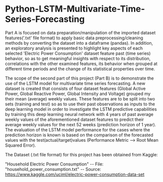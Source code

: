# Python-LSTM-Multivariate-Time-Series-Forecasting

Part A is focused on data preparation/manipulation of the imported dataset features('.txt' file format) to apply basic data preprocessing/cleaning methods by converting the dataset into a dataframe (pandas). In addition, an exploratory analysis is presented to highlight key aspects of each selected 'Electric Power Consumption' dataset feature past (time series) behavior, so as to get meaningful insights with respect to its distribution, correlations with the other examined features, its behavior when grouped at different time periods and the change of its statistical properties over time.

The scope of the second part of this project (Part B) is to demonstrate the use of the LSTM model for multivariate time series forecasting. A new dataset is created that consists of four dataset features (Global Active Power, Global Reactive Power, Global Intensity and Voltage) grouped my their mean (average) weekly values. These features are to be split into two sets (training and test) so as to use their past observations as inputs to the deep learning model in order to investigate the LSTM predictive capabilities by training this deep learning neural network with 4 years of past average weekly values of the aforementioned dataset features to predict their average weekly values for the next 52 weeks (prediction horizon of 1 year). The evaluation of the LSTM model performance for the cases where the prediction horizon is known is based on the comparison of the forecasted values with the test(actual/target)values (Performance Metric --> Root Mean Squared Error).

The Dataset (.txt file format) for this project has been obtained from Kaggle:

"Household Electric Power Consumption" -- File: "household_power_consumption.txt" -- Source: https://www.kaggle.com/uciml/electric-power-consumption-data-set
